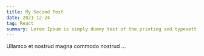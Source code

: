 ```yaml
---
title: My Second Post
date: 2021-12-24
tag: React
summary: Lorem Ipsum is simply dummy text of the printing and typesetting industry. 
---
```


Ullamco et nostrud magna commodo nostrud ...
